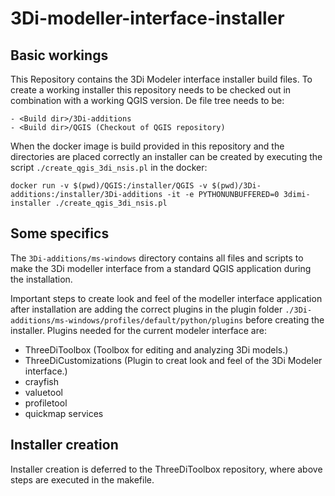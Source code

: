 # 3Di-modeller-interface-installer

Basic workings
--------------

This Repository contains the 3Di Modeler interface installer build files. To create a working installer this repository needs to be checked out in combination with a working QGIS version. De file tree needs to be:

    - <Build dir>/3Di-additions
    - <Build dir>/QGIS (Checkout of QGIS repository)

When the docker image is build provided in this repository and the directories are placed correctly an installer can be created by executing the script ``./create_qgis_3di_nsis.pl`` in the docker:

    docker run -v $(pwd)/QGIS:/installer/QGIS -v $(pwd)/3Di-additions:/installer/3Di-additions -it -e PYTHONUNBUFFERED=0 3dimi-installer ./create_qgis_3di_nsis.pl


Some specifics
--------------

The ``3Di-additions/ms-windows`` directory contains all files and scripts to make the 3Di modeller interface from a standard QGIS application during the installation. 

Important steps to create look and feel of the modeller interface application after installation are adding the correct plugins in the plugin folder ``./3Di-additions/ms-windows/profiles/default/python/plugins``  before creating the installer. Plugins needed for the current modeler interface are:

- ThreeDiToolbox (Toolbox for editing and analyzing 3Di models.)
- ThreeDiCustomizations (Plugin to creat look and feel of the 3Di Modeler interface.)
- crayfish
- valuetool
- profiletool
- quickmap services

Installer creation
------------------

Installer creation is deferred to the ThreeDiToolbox repository, where above steps are executed in the makefile.